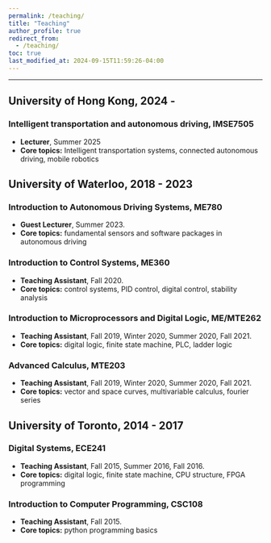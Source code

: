 ```yaml
---
permalink: /teaching/
title: "Teaching"
author_profile: true
redirect_from: 
  - /teaching/
toc: true
last_modified_at: 2024-09-15T11:59:26-04:00
---
```


<hr class="solid">

## University of Hong Kong, 2024 -

### Intelligent transportation and autonomous driving, IMSE7505
- **Lecturer**, Summer 2025
- **Core topics:** Intelligent transportation systems, connected autonomous driving, mobile robotics

## University of Waterloo, 2018 - 2023

### Introduction to Autonomous Driving Systems, ME780
- **Guest Lecturer**,  Summer 2023. 
- **Core topics:** fundamental sensors and software packages in autonomous driving

### Introduction to Control Systems, ME360
- **Teaching Assistant**, Fall 2020.
- **Core topics:** control systems, PID control, digital control, stability analysis

### Introduction to Microprocessors and Digital Logic, ME/MTE262
- **Teaching Assistant**, Fall 2019, Winter 2020, Summer 2020, Fall 2021.
- **Core topics:** digital logic, finite state machine, PLC, ladder logic

### Advanced Calculus, MTE203
- **Teaching Assistant**, Fall 2019, Winter 2020, Summer 2020, Fall 2021.
- **Core topics:** vector and space curves, multivariable calculus, fourier series

 
## University of Toronto, 2014 - 2017

### Digital Systems, ECE241
- **Teaching Assistant**, Fall 2015, Summer 2016, Fall 2016.
- **Core topics:** digital logic, finite state machine, CPU structure, FPGA programming

### Introduction to Computer Programming, CSC108
- **Teaching Assistant**, Fall 2015.
- **Core topics:** python programming basics